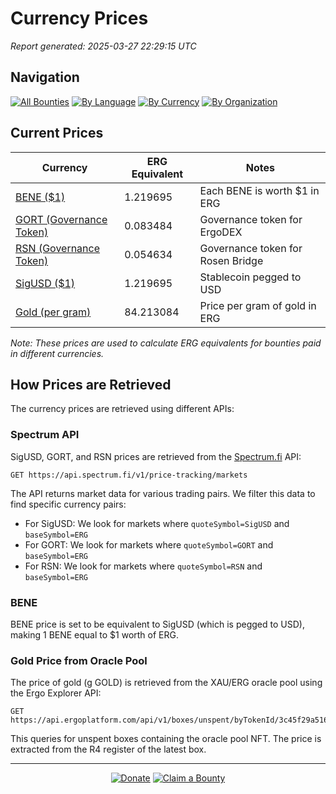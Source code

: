 <!-- GENERATED FILE - DO NOT EDIT DIRECTLY -->
<!-- Generated on: 2025-03-27 22:29:15 -->

# Currency Prices

*Report generated: 2025-03-27 22:29:15 UTC*

## Navigation

[![All Bounties](https://img.shields.io/badge/All%20Bounties-105-blue)](all.md) [![By Language](https://img.shields.io/badge/By%20Language-6-green)](summary.md#languages) [![By Currency](https://img.shields.io/badge/By%20Currency-7-yellow)](summary.md#currencies) [![By Organization](https://img.shields.io/badge/By%20Organization-9-orange)](summary.md#projects)

## Current Prices

| Currency | ERG Equivalent | Notes |
|----------|----------------|-------|
| [BENE ($1)](by_currency/bene.md) | 1.219695 | Each BENE is worth $1 in ERG |
| [GORT (Governance Token)](by_currency/gort.md) | 0.083484 | Governance token for ErgoDEX |
| [RSN (Governance Token)](by_currency/rsn.md) | 0.054634 | Governance token for Rosen Bridge |
| [SigUSD ($1)](by_currency/sigusd.md) | 1.219695 | Stablecoin pegged to USD |
| [Gold (per gram)](by_currency/gold.md) | 84.213084 | Price per gram of gold in ERG |

*Note: These prices are used to calculate ERG equivalents for bounties paid in different currencies.*

## How Prices are Retrieved

The currency prices are retrieved using different APIs:

### Spectrum API

SigUSD, GORT, and RSN prices are retrieved from the [Spectrum.fi](https://spectrum.fi/) API:

```
GET https://api.spectrum.fi/v1/price-tracking/markets
```

The API returns market data for various trading pairs. We filter this data to find specific currency pairs:

- For SigUSD: We look for markets where `quoteSymbol=SigUSD` and `baseSymbol=ERG`
- For GORT: We look for markets where `quoteSymbol=GORT` and `baseSymbol=ERG`
- For RSN: We look for markets where `quoteSymbol=RSN` and `baseSymbol=ERG`

### BENE

BENE price is set to be equivalent to SigUSD (which is pegged to USD), making 1 BENE equal to $1 worth of ERG.

### Gold Price from Oracle Pool

The price of gold (g GOLD) is retrieved from the XAU/ERG oracle pool using the Ergo Explorer API:

```
GET https://api.ergoplatform.com/api/v1/boxes/unspent/byTokenId/3c45f29a5165b030fdb5eaf5d81f8108f9d8f507b31487dd51f4ae08fe07cf4a
```

This queries for unspent boxes containing the oracle pool NFT. The price is extracted from the R4 register of the latest box.



---

<div align="center">
  <p>
    <a href="../docs/donate.md"><img src="https://img.shields.io/badge/❤️%20Donate-F44336" alt="Donate"></a>
    <a href="../docs/bounty-submission-guide.md#reserving-a-bounty"><img src="https://img.shields.io/badge/🔒%20How%20To%20Claim-4CAF50" alt="Claim a Bounty"></a>
  </p>
</div>


<!-- END OF GENERATED CONTENT -->
